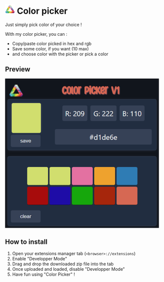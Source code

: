 # ![1676383092268](image/README/1676383092268.png) Color picker

Just simply pick color of your choice !

With my color picker, you can :

* Copy/paste color picked in hex and rgb
* Save some color, if you want (10 max)
* and choose color with the picker or pick a color

## Preview

![1676383341549](image/README/1676383341549.png)

## How to install

1) Open your extensions manager tab (`<browser>://extensions`)
2) Enable "Developper Mode"
3) Drag and drop the downloaded zip file into the tab
4) Once uploaded and loaded, disable "Developper Mode"
5) Have fun using "Color Picker" !
